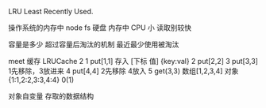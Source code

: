 LRU Least Recently Used.

操作系统的内存中
node fs
硬盘 
 内存中 CPU 小 读取别较快

容量是多少 超过容量后淘汰的机制
最近最少使用被淘汰

meet 缓存
LRUCache
 2
1 put[1,1] 存入 [下标 值] {key:val}
2 put[2,2]
3 put[3,3] 1先移除，3放进来
4 put[4,4] 2先移除 4放入
5 get(3,3)
数组[1,2,3,4] 对象{1:1,2:2,3:3,4:4} 0(1)

对象自变量 存取的数据结构
